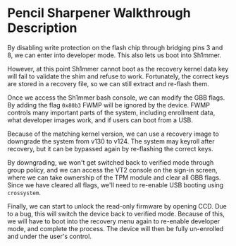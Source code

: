 # Pencil Sharpener Walkthrough Description 
By disabling write protection on the flash chip through bridging pins 3 and 8, we can enter into developer mode. This also lets us boot into Sh1mmer.

However, at this point Sh1mmer cannot boot as the recovery kernel data key will fail to validate the shim and refuse to work. Fortunately, the correct keys are stored in a recovery file, so we can still extract and re-flash them.

Once we access the Sh1mmer bash console, we can modify the GBB flags. By adding the flag `0x80b3` FWMP will be ignored by the device. FWMP controls many important parts of the system, including enrollment data, what developer images work, and if users can boot from a USB.

Because of the matching kernel version, we can use a recovery image to downgrade the system from v130 to v124. The system may keyroll after recovery, but it can be bypassed again by re-flashing the correct keys.

By downgrading, we won't get switched back to verified mode through group policy, and we can access the VT2 console on the sign-in screen, where we can take ownership of the TPM module and clear all GBB flags. Since we have cleared all flags, we'll need to re-enable USB booting using `crossystem`.

Finally, we can start to unlock the read-only firmware by opening CCD. Due to a bug, this will switch the device back to verified mode. Because of this, we will have to boot into the recovery menu again to re-enable developer mode, and complete the process. The device will then be fully un-enrolled and under the user's control.
